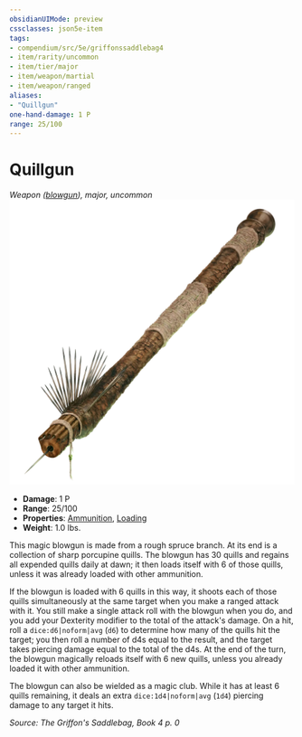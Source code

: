 ```yaml
---
obsidianUIMode: preview
cssclasses: json5e-item
tags:
- compendium/src/5e/griffonssaddlebag4
- item/rarity/uncommon
- item/tier/major
- item/weapon/martial
- item/weapon/ranged
aliases: 
- "Quillgun"
one-hand-damage: 1 P
range: 25/100
---
```

# Quillgun
*Weapon ([blowgun](compendium/items/blowgun.md)), major, uncommon*  
![](https://raw.githubusercontent.com/TheGiddyLimit/homebrew-img/main/img/GriffonsSaddlebag4/Items/Quillgun.webp#right)  

- **Damage**: 1 P
- **Range**: 25/100
- **Properties**: [Ammunition](/compendium/rules/item-properties.md#Ammunition), [Loading](/compendium/rules/item-properties.md#Loading)
- **Weight**: 1.0 lbs.

This magic blowgun is made from a rough spruce branch. At its end is a collection of sharp porcupine quills. The blowgun has 30 quills and regains all expended quills daily at dawn; it then loads itself with 6 of those quills, unless it was already loaded with other ammunition.

If the blowgun is loaded with 6 quills in this way, it shoots each of those quills simultaneously at the same target when you make a ranged attack with it. You still make a single attack roll with the blowgun when you do, and you add your Dexterity modifier to the total of the attack's damage. On a hit, roll a `dice:d6|noform|avg` (`d6`) to determine how many of the quills hit the target; you then roll a number of d4s equal to the result, and the target takes piercing damage equal to the total of the d4s. At the end of the turn, the blowgun magically reloads itself with 6 new quills, unless you already loaded it with other ammunition.

The blowgun can also be wielded as a magic club. While it has at least 6 quills remaining, it deals an extra `dice:1d4|noform|avg` (`1d4`) piercing damage to any target it hits.

*Source: The Griffon's Saddlebag, Book 4 p. 0*